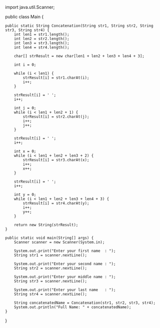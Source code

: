 import java.util.Scanner;

public class Main {
    
    public static String Concatenation(String str1, String str2, String str3, String str4) {
        int len1 = str1.length();
        int len2 = str2.length();
        int len3 = str3.length();
        int len4 = str4.length();
        
        char[] strResult = new char[len1 + len2 + len3 + len4 + 3];

        int i = 0;
        
        while (i < len1) {
            strResult[i] = str1.charAt(i);
            i++;
        }
       
        strResult[i] = ' ';
        i++;
        
        int j = 0;
        while (i < len1 + len2 + 1) {
            strResult[i] = str2.charAt(j);
            i++;
            j++;
        }
        
        strResult[i] = ' ';
        i++;
        
        int x = 0;
        while (i < len1 + len2 + len3 + 2) {
            strResult[i] = str3.charAt(x);
            i++;
            x++;
        }
        
        strResult[i] = ' ';
        i++;
        
        int y = 0;
        while (i < len1 + len2 + len3 + len4 + 3) {
            strResult[i] = str4.charAt(y);
            i++;
            y++;
        }

        return new String(strResult);
    }

    public static void main(String[] args) {
        Scanner scanner = new Scanner(System.in);
        
        System.out.print("Enter your first name  : ");
        String str1 = scanner.nextLine();
        
        System.out.print("Enter your second name : ");
        String str2 = scanner.nextLine();
        
        System.out.print("Enter your middle name : ");
        String str3 = scanner.nextLine();
        
        System.out.print("Enter your last name   : ");
        String str4 = scanner.nextLine();
        
        String concatenatedName = Concatenation(str1, str2, str3, str4);
        System.out.println("Full Name: " + concatenatedName);
    }
}
